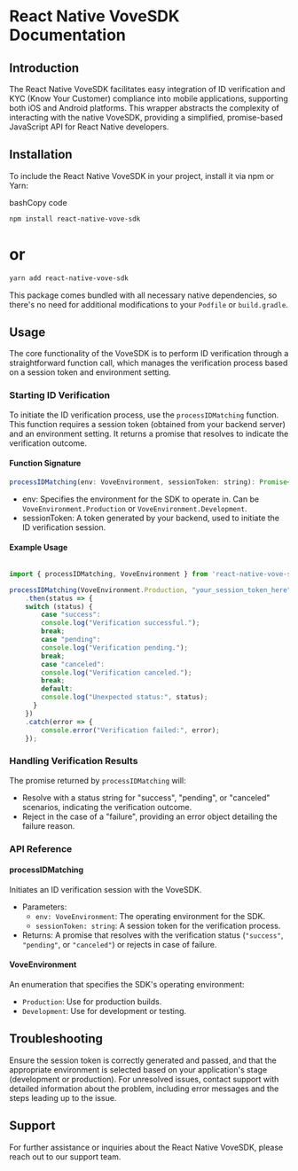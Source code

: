 React Native VoveSDK Documentation
==========================================

Introduction
------------

The React Native VoveSDK facilitates easy integration of ID verification and KYC (Know Your Customer) compliance into mobile applications, supporting both iOS and Android platforms. This wrapper abstracts the complexity of interacting with the native VoveSDK, providing a simplified, promise-based JavaScript API for React Native developers.

Installation
------------

To include the React Native VoveSDK in your project, install it via npm or Yarn:

bashCopy code

```bash
npm install react-native-vove-sdk
```
# or

```bash
yarn add react-native-vove-sdk
```

This package comes bundled with all necessary native dependencies, so there's no need for additional modifications to your `Podfile` or `build.gradle`.

Usage
-----

The core functionality of the VoveSDK is to perform ID verification through a straightforward function call, which manages the verification process based on a session token and environment setting.

### Starting ID Verification

To initiate the ID verification process, use the `processIDMatching` function. This function requires a session token (obtained from your backend server) and an environment setting. It returns a promise that resolves to indicate the verification outcome.

#### Function Signature

```javascript
processIDMatching(env: VoveEnvironment, sessionToken: string): Promise<string>
```

-   env: Specifies the environment for the SDK to operate in. Can be `VoveEnvironment.Production` or `VoveEnvironment.Development`.
-   sessionToken: A token generated by your backend, used to initiate the ID verification session.

#### Example Usage

```javascript

import { processIDMatching, VoveEnvironment } from 'react-native-vove-sdk';

processIDMatching(VoveEnvironment.Production, "your_session_token_here")
    .then(status => {
    switch (status) {
        case "success":
        console.log("Verification successful.");
        break;
        case "pending":
        console.log("Verification pending.");
        break;
        case "canceled":
        console.log("Verification canceled.");
        break;
        default:
        console.log("Unexpected status:", status);
      }
    })
    .catch(error => {
        console.error("Verification failed:", error);
    });
```

### Handling Verification Results

The promise returned by `processIDMatching` will:

-   Resolve with a status string for "success", "pending", or "canceled" scenarios, indicating the verification outcome.
-   Reject in the case of a "failure", providing an error object detailing the failure reason.

### API Reference

#### processIDMatching

Initiates an ID verification session with the VoveSDK.

-   Parameters:
    -   `env: VoveEnvironment`: The operating environment for the SDK.
    -   `sessionToken: string`: A session token for the verification process.
-   Returns: A promise that resolves with the verification status (`"success"`, `"pending"`, or `"canceled"`) or rejects in case of failure.

#### VoveEnvironment

An enumeration that specifies the SDK's operating environment:

-   `Production`: Use for production builds.
-   `Development`: Use for development or testing.

Troubleshooting
---------------

Ensure the session token is correctly generated and passed, and that the appropriate environment is selected based on your application's stage (development or production). For unresolved issues, contact support with detailed information about the problem, including error messages and the steps leading up to the issue.

Support
-------

For further assistance or inquiries about the React Native VoveSDK, please reach out to our support team.
